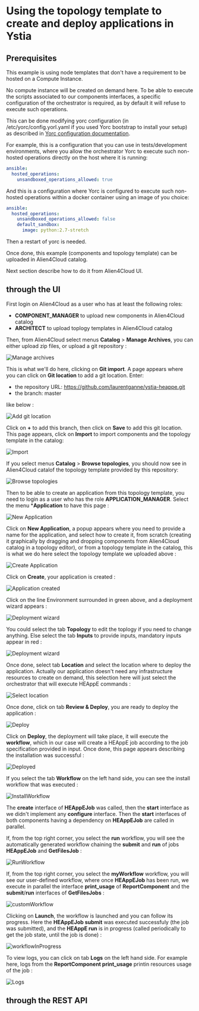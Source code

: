 # Using the topology template to create and deploy applications in Ystia

## Prerequisites

This example is using node templates that don't have a requirement to be hosted on a 
Compute Instance.

No compute instance will be created on demand here. To be able to execute the scripts associated 
to our components interfaces, a specific configuration of the orchestrator is required, as by default it will refuse to execute such operations.

This can be done modifying yorc configuration (in /etc/yorc/config.yorl.yaml if you used Yorc bootstrap to install your setup) as described in [Yorc configuration documentation](https://yorc.readthedocs.io/en/latest/configuration.html#option-ansible-sandbox-hosted-ops-cfg).

For example, this is a configuration that you can use in tests/development environments, where you allow the orchestrator Yorc to execute such non-hosted operations directly on the host where it is running:

```yaml
ansible:
  hosted_operations:
    unsandboxed_operations_allowed: true
```

And this is a configuration where Yorc is configured to execute such non-hosted operations within a docker container using an image of you choice:

```yaml
ansible:
  hosted_operations:
    unsandboxed_operations_allowed: false
    default_sandbox:
      image: python:2.7-stretch
```
Then a restart of yorc is needed.

Once done, this example (components and topology template) can be uploaded in Alien4Cloud catalog.

Next section describe how to do it from Alien4Cloud UI.

## through the UI

First login on Alien4Cloud as a user who has at least the following roles:
* **COMPONENT_MANAGER** to upload new components in Alien4Cloud catalog
* **ARCHITECT** to upload toplogy templates in Alien4Cloud catalog

Then, from Alien4Cloud select menus **Catalog** > **Manage Archives**, you can either upload zip files, or upload a git repository :

![Manage archives](images/1ManageArchivers.PNG)

This is what we'll do here, clicking on **Git import**. A page appears where you can click on **Git location** to add a git location.
Enter:
* the repository URL: https://github.com/laurentganne/ystia-heappe.git
* the branch: master

like below :

![Add git location](images/2AddGitLocation.PNG)


Click on **+** to add this branch, then click on **Save** to add this git location.
This page appears, click on **Import** to import components and the topology template in the catalog:

![Import](images/3ImportLocation.PNG)

If you select menus  **Catalog** > **Browse topologies**, you should now see in Alien4Cloud catalof the topology template provided by this repository:

![Browse topologies](images/4TopologyInCatalog.PNG)

Then to be able to create an application from this topology template, you need to login as a user who has the role **APPLICATION_MANAGER**.
Select the menu ***Application** to have this page :

![New Application](images/5NewApp.PNG)

Click on **New Application**, a popup appears where you need to provide a name for the application, and select how to create it, from scratch (creating it graphically by dragging and dropping components from Alien4Cloud catalog in a topology editor), or from a topology template in the catalog, this is what we do here select the topology template we uploaded above :

![Create Application](images/6NewAppFromTemplate.PNG)

Click on **Create**, your application is created :

![Application created](images/7AppTest.PNG)

Click on the line Environment surrounded in green above, and a deployment wizard appears :

![Deployment wizard](images/8DeploymentWizard.PNG)

You could select the tab **Topology** to edit the toplogy if you need to change anything.
Else select the tab **Inputs** to provide inputs, mandatory inputs appear in red :

![Deployment wizard](images/9Inputs.PNG)

Once done, select tab **Location** and select the location where to deploy the application. Actually our application doesn't need any infrastructure resources to create on demand, this selection here will just select the orchestrator that will execute HEAppE commands :

![Select location](images/10SelectLocation.PNG)

Once done, click on tab **Review & Deploy**, you are ready to deploy the application :

![Deploy](images/11Deploy.PNG)

Click on **Deploy**, the deployment will take place, it will execute the **workflow**, which in our case will create a HEAppE job according to the job specification provided in input. Once done, this page appears describing the installation was successful :

![Deployed](images/12Deployed.PNG)

If you select the tab **Workflow** on the left hand side, you can see the install workflow that was executed :

![InstallWorkflow](images/13InstallWorkflow.PNG)

The **create** interface of **HEAppEJob** was called, then the **start** interface as we didn't implement any **configure** interface. Then the **start** interfaces of both components having a dependency on  **HEAppEJob** are called in parallel.

If, from the top right corner, you select the **run** workflow, you will see the automatically generated workflow chaining the **submit** and **run** of jobs **HEAppEJob** and **GetFilesJob** :

![RunWorkflow](images/14RunWorkflow.PNG)

If, from the top right corner, you select the **myWorkflow** workflow, you will see our user-defined workflow, where once **HEAppEJob** has been run, we execute in parallel the interface **print_usage** of **ReportComponent** and the **submit**/**run** interfaces of **GetFilesJobs** :

![customWorkflow](images/15CustomWorkflow.PNG)

Clicking on **Launch**, the workflow is launched and you can follow its progress. Here the **HEAppEJob submit** was executed successfuly (the job was submitted), and the **HEAppE run** is in progress (called periodically to get the job state, until the job is done) :

![workflowInProgress](images/16WorkflowInProgress.PNG)

To view logs, you can click on tab **Logs** on the left hand side. For example here, logs from the **ReportComponent print_usage** printin resources usage of the job :

![Logs](images/17WorkflowLogs.PNG)


## through the REST API
